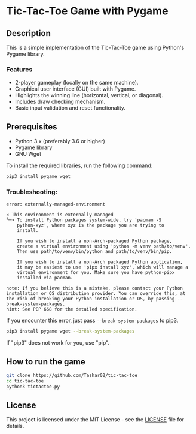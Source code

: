 # Tic-Tac-Toe Game with Pygame

## Description

This is a simple implementation of the Tic-Tac-Toe game using Python's Pygame library.

### Features
- 2-player gameplay (locally on the same machine).
- Graphical user interface (GUI) built with Pygame.
- Highlights the winning line (horizontal, vertical, or diagonal).
- Includes draw checking mechanism.
- Basic input validation and reset functionality.

## Prerequisites

- Python 3.x (preferably 3.6 or higher)
- Pygame library
- GNU Wget

To install the required libraries, run the following command:

```bash
pip3 install pygame wget
```

### Troubleshooting:

```
error: externally-managed-environment

× This environment is externally managed
╰─> To install Python packages system-wide, try 'pacman -S
    python-xyz', where xyz is the package you are trying to
    install.
    
    If you wish to install a non-Arch-packaged Python package,
    create a virtual environment using 'python -m venv path/to/venv'.
    Then use path/to/venv/bin/python and path/to/venv/bin/pip.
    
    If you wish to install a non-Arch packaged Python application,
    it may be easiest to use 'pipx install xyz', which will manage a
    virtual environment for you. Make sure you have python-pipx
    installed via pacman.

note: If you believe this is a mistake, please contact your Python installation or OS distribution provider. You can override this, at the risk of breaking your Python installation or OS, by passing --break-system-packages.
hint: See PEP 668 for the detailed specification.
```

If you encounter this error, just pass `--break-system-packages` to pip3.
```bash
pip3 install pygame wget --break-system-packages
```

If "pip3" does not work for you, use "pip".

## How to run the game

```bash
git clone https://github.com/Tashar02/tic-tac-toe
cd tic-tac-toe
python3 tictactoe.py
```

## License

This project is licensed under the MIT License - see the [LICENSE](LICENSE) file for details.
